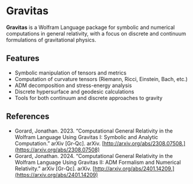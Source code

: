 # Gravitas

**Gravitas** is a Wolfram Language package for symbolic and numerical computations in general relativity, with a focus on discrete and continuum formulations of gravitational physics.

## Features

- Symbolic manipulation of tensors and metrics
- Computation of curvature tensors (Riemann, Ricci, Einstein, Bach, etc.)
- ADM decomposition and stress-energy analysis
- Discrete hypersurface and geodesic calculations
- Tools for both continuum and discrete approaches to gravity

## References

- Gorard, Jonathan. 2023. “Computational General Relativity in the Wolfram Language Using Gravitas I: Symbolic and Analytic Computation.” arXiv [Gr-Qc]. arXiv. [http://arxiv.org/abs/2308.07508.](https://arxiv.org/abs/2308.07508)
- Gorard, Jonathan. 2024. “Computational General Relativity in the Wolfram Language Using Gravitas II: ADM Formalism and Numerical Relativity.” arXiv [Gr-Qc]. arXiv. [http://arxiv.org/abs/2401.14209.](https://arxiv.org/abs/2401.14209)
